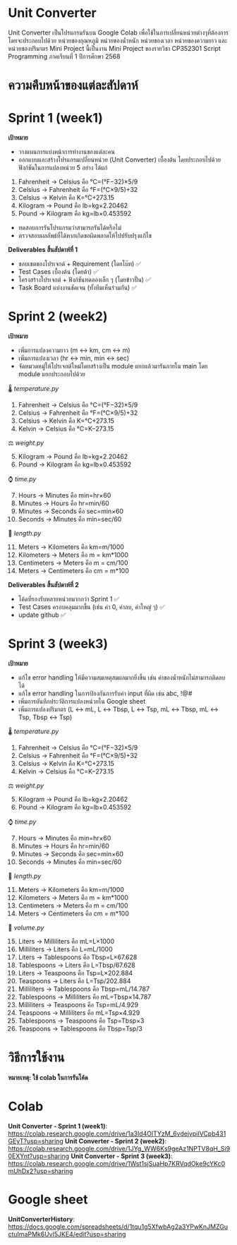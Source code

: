 # Unit Converter 
Unit Converter เป็นโปรแกรมรันบน Google Colab เพื่อใช้ในการเปลี่ยนหน่วยต่างๆที่ต้องการ โดยจะประกอบไปด้วย หน่วยของอุณหภูมิ หน่วยของน้ำหนัก หน่วยของเวลา หน่วยของความยาว และหน่วยของปริมาตร
Mini Project นี้เป็นงาน Mini Project ของรายวิชา CP352301 Script Programming ภาคเรียนที่ 1 ปีการศึกษา 2568

# ความคืบหน้าของแต่ละสัปดาห์
# Sprint 1 (week1)
**เป้าหมาย**
* วางแผนการแบ่งหน้าการทำงานของแต่ละคน
* ออกแบบและสร้างโปรแกรมเปลี่ยนหน่วย (Unit Converter) เบื้องต้น โดยประกอบไปด้วยฟังก์ชันในการแปลงหน่วย 5 อย่าง ได้แก่
1.   Fahrenheit → Celsius คือ °C=(°F−32)×5​/9
2.   Celsius → Fahrenheit คือ °F=(°C×9/5​)+32
3.   Celsius → Kelvin คือ K=°C+273.15
4.   Kilogram → Pound คือ lb=kg×2.20462
5.   Pound → Kilogram คือ kg=lb×0.453592

* ทดสอบการรันโปรแกรมว่าสามารถรันได้หรือไม่
* ตรวจสอบผลลัพธ์ที่ได้หากเกิดขอผิดพลาดให้ไปปรับปรุงแก้ไข

**Deliverables สิ้นสัปดาห์ที่ 1**
* ขอบเขตของโปรเจกต์ + Requirement (โดยโบ๊ท) ✅
* Test Cases เบื้องต้น (โดยต้า) ✅
* โครงสร้างโปรเจกต์ + ฟังก์ชันทดลองเล็ก ๆ (โดยข้าวปั้น) ✅
* Task Board แบ่งงานชัดเจน (ทั้งทีมเห็นร่วมกัน) ✅

# Sprint 2 (week2)
**เป้าหมาย**
* เพิ่มการแปลงความยาว (m ↔ km, cm ↔ m)
* เพิ่มการแปลงเวลา (hr ↔ min, min ↔ sec)
* จัดหมวดหมู่ให้โปรเจกต์ใหม่โดยสร้างเป็น module แยกแล้วมารันภายใน main โดย module แยกประกอบไปด้วย

🌡️ *temperature.py*
1.   Fahrenheit → Celsius คือ °C=(°F−32)×5​/9
2.   Celsius → Fahrenheit คือ °F=(°C×9/5​)+32
3.   Celsius → Kelvin คือ K=°C+273.15
4.   Kelvin → Celsius คือ °C=K−273.15

 ⚖️ *weight.py*
 
5.   Kilogram → Pound คือ lb=kg×2.20462
6.   Pound → Kilogram คือ kg=lb×0.453592
   
  ⌚ *time.py*

7.   Hours → Minutes คือ min=hr×60
8.   Minutes → Hours คือ hr=min/60
9.   Minutes → Seconds คือ sec=min×60
10.   Seconds → Minutes คือ min=sec/60

 📏 *length.py*
    
11.   Meters → Kilometers คือ km=m/1000
12.   Kilometers → Meters คือ m = km*1000
13.   Centimeters → Meters คือ m = cm/100
14.   Meters → Centimeters คือ cm = m*100

**Deliverables สิ้นสัปดาห์ที่ 2**
* โค้ดที่รองรับหลายหน่วยมากกว่า Sprint 1 ✅
* Test Cases ครอบคลุมมากขึ้น (เช่น ค่า 0, ค่าลบ, ค่าใหญ่ ๆ) ✅
* update github ✅

# Sprint 3 (week3)
**เป้าหมาย**
* แก้ไข error handling ให้มีความสมเหตุสมผลมากยิ่งขึ้น เช่น ค่าของน้ำหนักไม่สามารถติดลบได้
* แก้ไข error handling ในการป้องกันการรับค่า input ที่ผิด เช่น abc, !@#
* เพิ่มการบันทึกประวัติการแปลงหน่วยใน Google sheet
* เพิ่มการแปลงปริมาตร (L ↔ mL, L ↔ Tbsp, L ↔ Tsp, mL ↔ Tbsp, mL ↔ Tsp, Tbsp ↔ Tsp)

🌡️ *temperature.py*
1.   Fahrenheit → Celsius คือ °C=(°F−32)×5​/9
2.   Celsius → Fahrenheit คือ °F=(°C×9/5​)+32
3.   Celsius → Kelvin คือ K=°C+273.15
4.   Kelvin → Celsius คือ °C=K−273.15

 ⚖️ *weight.py*
 
5.   Kilogram → Pound คือ lb=kg×2.20462
6.   Pound → Kilogram คือ kg=lb×0.453592
   
  ⌚ *time.py*

7.   Hours → Minutes คือ min=hr×60
8.   Minutes → Hours คือ hr=min/60
9.   Minutes → Seconds คือ sec=min×60
10.   Seconds → Minutes คือ min=sec/60

 📏 *length.py*
    
11.   Meters → Kilometers คือ km=m/1000
12.   Kilometers → Meters คือ m = km*1000
13.   Centimeters → Meters คือ m = cm/100
14.   Meters → Centimeters คือ cm = m*100

 🧪 *volume.py*

15.   Liters → Milliliters คือ mL=L×1000
16.   Milliliters → Liters คือ L=mL/1000
17.   Liters → Tablespoons คือ Tbsp=L×67.628
18.   Tablespoons → Liters คือ L=Tbsp/67.628
19.   Liters → Teaspoons คือ Tsp=L×202.884
20.   Teaspoons → Liters คือ L=Tsp/202.884
21.   Milliliters → Tablespoons คือ Tbsp=mL/14.787
22.   Tablespoons → Milliliters คือ mL=Tbsp×14.787
23.   Milliliters → Teaspoons คือ Tsp=mL/4.929
24.   Teaspoons → Milliliters คือ mL=Tsp×4.929
25.   Tablespoons → Teaspoons คือ Tsp=Tbsp×3
26.   Teaspoons → Tablespoons คือ Tbsp=Tsp/3

# วิธีการใช้งาน
**หมายเหตุ: ใช้ colab ในการรันโค้ด**

# Colab
**Unit Converter - Sprint 1 (week1)**: https://colab.research.google.com/drive/1a3Id4OlTYzM_6vdejvpiIVCpb431GEyT?usp=sharing
**Unit Converter - Sprint 2 (week2)**: https://colab.research.google.com/drive/1JYg_WW6Ks9geAz1NPTV8qH_Si90EXYnt?usp=sharing
**Unit Converter - Sprint 3 (week3)**: https://colab.research.google.com/drive/1Wst1sjSuaHp7KRVqdOke9cYKc0mUhDx2?usp=sharing

# Google sheet
**UnitConverterHistory**: https://docs.google.com/spreadsheets/d/1tqu1g5XfwbAg2a3YPwKnJMZGuctuImaPMk6Uvl5JKE4/edit?usp=sharing
